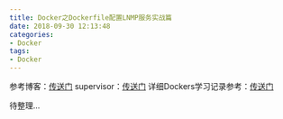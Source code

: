 ```yaml
---
title: Docker之Dockerfile配置LNMP服务实战篇
date: 2018-09-30 12:13:48
categories:
- Docker
tags:
- Docker
---
```

参考博客：[传送门](http://blog.51cto.com/zpf666/1905555)
supervisor：[传送门](https://www.cnblogs.com/zhoujinyi/p/6073705.html)
详细Dockers学习记录参考：[传送门](https://www.cnblogs.com/CloudMan6/tag/%E5%AE%B9%E5%99%A8/default.html?page=10)

待整理...
